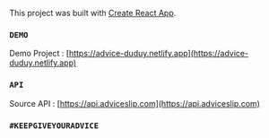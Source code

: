 This project was built with [Create React App](https://github.com/facebook/create-react-app).

### `DEMO`

Demo Project : [https://advice-duduy.netlify.app](https://advice-duduy.netlify.app)

### `API`

Source API : [https://api.adviceslip.com](https://api.adviceslip.com)

### `#KEEPGIVEYOURADVICE`
